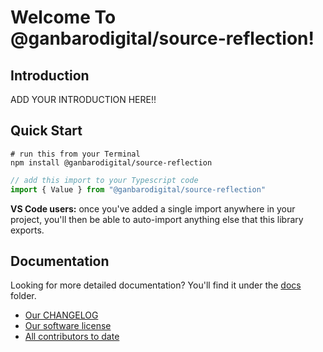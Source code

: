 # Welcome To @ganbarodigital/source-reflection!

## Introduction

ADD YOUR INTRODUCTION HERE!!

## Quick Start

```
# run this from your Terminal
npm install @ganbarodigital/source-reflection
```

```typescript
// add this import to your Typescript code
import { Value } from "@ganbarodigital/source-reflection"
```

__VS Code users:__ once you've added a single import anywhere in your project, you'll then be able to auto-import anything else that this library exports.

## Documentation

Looking for more detailed documentation? You'll find it under the [docs](./docs) folder.

* [Our CHANGELOG](CHANGELOG.md)
* [Our software license](LICENSE.md)
* [All contributors to date](AUTHORS.md)